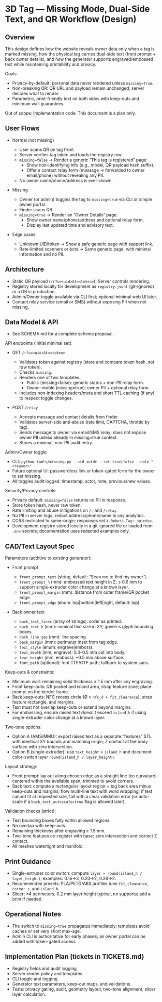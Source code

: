 # 3D Tag — Missing Mode, Dual-Side Text, and QR Workflow (Design)

## Overview
This design defines how the website reveals owner data only when a tag is marked missing, how the physical tag carries dual-side text (front prompt + back owner details), and how the generator supports engraved/embossed text while maintaining printability and privacy.

Goals:
- Privacy-by-default: personal data never rendered unless `missing=true`.
- Non-breaking QR: QR URL and payload remain unchanged; server decides what to render.
- Parametric, print-friendly text on both sides with keep-outs and minimum wall guarantees.

Out of scope: Implementation code. This document is a plan only.


## User Flows
- Normal (not missing)
  - User scans QR on tag front.
  - Server verifies tag token and loads the registry row.
  - `missing=false` → Render a generic “This tag is registered” page:
    - Show non-identifying info (e.g., model, QR payload hash suffix).
    - Offer a contact relay form (message → forwarded to owner email/phone) without revealing any PII.
  - No owner name/phone/address is ever shown.

- Missing
  - Owner (or admin) toggles the tag to `missing=true` via CLI or simple owner portal.
  - Finder scans QR.
  - `missing=true` → Render an “Owner Details” page:
    - Show owner name/phone/address and optional relay form.
    - Display last updated time and advisory text.

- Edge cases
  - Unknown UID/token → Show a safe generic page with support link.
  - Rate-limited scanners or bots → Same generic page, with minimal information and no PII.


## Architecture
- Static QR payload (`/r?u=<uid>&t=<token>`). Server controls rendering.
- Registry stored locally for development as `registry.jsonl` (git-ignored) or a DB in production.
- Admin/Owner toggle available via CLI first; optional minimal web UI later.
- Contact relay service (email or SMS) without exposing PII when not missing.


## Data Model & API
- See SCHEMA.md for a complete schema proposal.

API endpoints (initial minimal set):
- GET `/r?u=<uid>&t=<token>`
  - Validates token against registry (store and compare token hash, not raw token).
  - Checks `missing`.
  - Renders one of two templates:
    - Public (missing=false): generic status + non-PII relay form.
    - Owner-visible (missing=true): owner PII + optional relay form.
  - Includes non-indexing headers/meta and short TTL caching (if any) to respect toggle changes.

- POST `/relay`
  - Accepts message and contact details from finder.
  - Validates server-side anti-abuse (rate limit, CAPTCHA, throttle by tag).
  - Sends message to owner via email/SMS relay; does not expose owner PII unless already in missing=true context.
  - Stores a minimal, non-PII audit entry.

Admin/Owner toggle:
- CLI: `python tools/missing.py --uid <uid> --set true|false --note "<reason>"`
- Future optional UI: passwordless link or token-gated form for the owner to set missing.
- All toggles audit logged: timestamp, actor, note, previous/new values.

Security/Privacy controls:
- Privacy default: `missing=false` returns no PII in response.
- Store token hash, never raw token.
- Rate limiting and abuse mitigations on `/r` and `/relay`.
- No PII in server logs; redact address/phone/name in any analytics.
- CORS restricted to same-origin; responses set `X-Robots-Tag: noindex`.
- Development registry stored locally in a git-ignored file or loaded from `.env` secrets; documentation uses redacted examples only.


## CAD/Text Layout Spec
Parameters (additive to existing generator):
- Front prompt
  - `front_prompt_text` (string, default: “Scan me to find my owner”).
  - `front_prompt_h` (mm): embossed text height in Z; ≤ 0.6 mm to support single-extruder color change at a known layer.
  - `front_prompt_margin` (mm): distance from outer frame/QR pocket edge.
  - `front_prompt_edge` (enum: top|bottom|left|right, default: top).

- Back owner text
  - `back_text_lines` (array of strings): order as printed.
  - `back_text_h` (mm): nominal text size in XY; governs glyph bounding boxes.
  - `back_line_gap` (mm): line spacing.
  - `back_margin` (mm): perimeter inset from tag edge.
  - `text_style` (enum: engrave|emboss).
  - `text_depth` (mm, engrave): 0.3–0.5 mm cut into body.
  - `text_height` (mm, emboss): ~0.5 mm above surface.
  - `font_path` (optional): font TTF/OTF path; fallback to system sans.

Keep-outs & constraints:
- Minimum wall: remaining solid thickness ≥ 1.5 mm after any engraving.
- Front keep-outs: QR pocket and island area, strap feature zone; place prompt on the border frame.
- Back keep-outs: NFC recess circle (Ø ≈ `nfc_d + fit_clearance`), strap feature rectangle, and margins.
- Text must not overlap keep-outs or extend beyond margins.
- For embossing, ensure raised text doesn’t exceed `island_h` if using single-extruder color change at a known layer.

Two-tone options:
- Option A (AMS/MMU): export raised text as a separate “features” STL with identical XY bounds and matching origin; Z contact at the body surface with zero intersection.
- Option B (single-extruder): use `text_height` = `island_h` and document color-switch layer `round(island_h / layer_height)`.

Layout strategy:
- Front prompt: lay out along chosen edge as a straight line (no curvature) centered within the available span, trimmed to avoid corners.
- Back text: compute a rectangular layout region = tag back area minus keep-outs and margins; flow multi-line text with word wrapping; if text cannot fit at requested size, fail with a clear validation error (or auto-scale if a `back_text_autoscale=true` flag is allowed later).

Validation checks (strict):
- Text bounding boxes fully within allowed regions.
- No overlap with keep-outs.
- Remaining thickness after engraving ≥ 1.5 mm.
- Two-tone features co-register with base; zero intersection and correct Z contact.
- All meshes watertight and manifold.


## Print Guidance
- Single-extruder color switch: compute `layer = round(island_h / layer_height)`; examples: 0.16→3, 0.20→2, 0.28→2.
- Recommended presets: PLA/PETG/ABS profiles tune `fit_clearance`, `corner_r`, and `island_h`.
- Slicer: ≥4 perimeters, 0.2 mm layer height typical, no supports; add a brim if needed.


## Operational Notes
- The switch to `missing=true` propagates immediately; templates avoid caches or set very short max-age.
- Admin CLI is authoritative for early phases; an owner portal can be added with token-gated access.


## Implementation Plan (tickets in TICKETS.md)
- Registry fields and audit logging.
- Server render policy and templates.
- CLI toggle and logging.
- Generator text parameters, keep-out maps, and validations.
- Tests: privacy gating, audit, geometry layout, two-tone alignment, slicer layer calculation.

